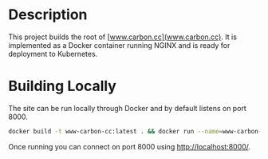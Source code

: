 # Description

This project builds the root of [www.carbon.cc](www.carbon.cc).
It is implemented as a Docker container running NGINX and is ready for deployment to Kubernetes.

# Building Locally

The site can be run locally through Docker and by default listens on port 8000.

```bash
docker build -t www-carbon-cc:latest . && docker run --name=www-carbon-cc --rm -it --publish=8000:8000 www-carbon-cc:latest
```

Once running you can connect on port 8000 using [http://localhost:8000/](http://localhost:8000/).
